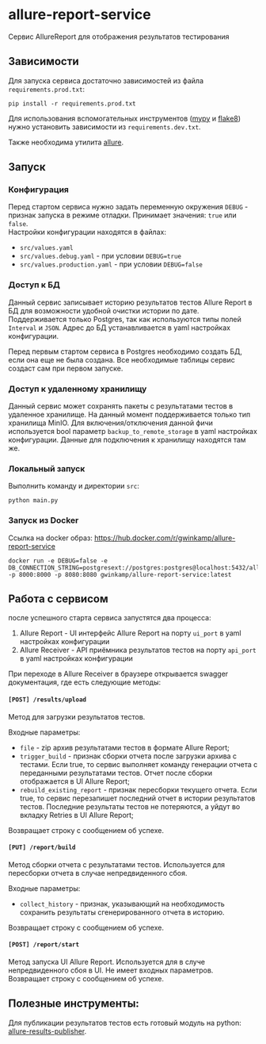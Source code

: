# allure-report-service

Сервис AllureReport для отображения результатов тестирования

## Зависимости

Для запуска сервиса достаточно зависимостей из файла `requirements.prod.txt`:

```shell
pip install -r requirements.prod.txt
```

Для использования вспомогательных инструментов 
([mypy](https://github.com/python/mypy) и [flake8](https://flake8.pycqa.org/en/latest/index.html)) 
нужно установить зависимости из `requirements.dev.txt`.  

Также необходима утилита [allure](https://allurereport.org/docs/gettingstarted-installation/).

## Запуск

### Конфигурация

Перед стартом сервиса нужно задать переменную окружения `DEBUG` - признак запуска в режиме отладки. Принимает значения: `true` или `false`.  
Настройки конфигурации находятся в файлах:

* `src/values.yaml`
* `src/values.debug.yaml` - при условии `DEBUG=true`
* `src/values.production.yaml` - при условии `DEBUG=false`

### Доступ к БД

Данный сервис записывает историю результатов тестов Allure Report в БД для возможности удобной очистки истории по дате. 
Поддерживается только Postgres, так как используются типы полей `Interval` и `JSON`. Адрес до БД устанавливается в yaml настройках конфигурации.

Перед первым стартом сервиса в Postgres необходимо создать БД, если она еще не была создана. Все необходимые таблицы сервис создаст сам при первом запуске.

### Доступ к удаленному хранилищу

Данный сервис может сохранять пакеты с результатами тестов в удаленное хранилище. На данный момент поддерживается только тип хранилища MinIO. 
Для включения/отключения данной фичи используется bool параметр `backup_to_remote_storage` в yaml настройках конфигурации. Данные для подключения к хранилищу находятся там же.

### Локальный запуск

Выполнить команду и директории `src`:

```shell
python main.py
```

### Запуск из Docker

Ссылка на docker образ: https://hub.docker.com/r/gwinkamp/allure-report-service

```shell
docker run -e DEBUG=false -e DB_CONNECTION_STRING=postgresext://postgres:postgres@localhost:5432/allure_history -p 8000:8000 -p 8080:8080 gwinkamp/allure-report-service:latest
```

## Работа с сервисом

после успешного старта сервиса запустятся два процесса:

1. Allure Report - UI интерфейс Allure Report на порту `ui_port` в yaml настройках конфигурации
2. Allure Receiver - API приёмника результатов тестов на порту `api_port` в yaml настройках конфигурации

При переходе в Allure Receiver в браузере открывается swagger документация, где есть следующие методы:

#### `[POST] /results/upload` 

Метод для загрузки результатов тестов.  

Входные параметры:
* `file` - zip архив результатами тестов в формате Allure Report;
* `trigger_build` - признак сборки отчета после загрузки архива с тестами. Если true, то сервис выполняет команду генерации отчета с переданными результатами тестов. Отчет после сборки отображается в UI Allure Report;
* `rebuild_existing_report` - признак пересборки текущего отчета. Если true, то сервис перезапишет последний отчет в истории результатов тестов. Последние результаты тестов не потеряются, а уйдут во вкладку Retries в UI Allure Report;

Возвращает строку с сообщением об успехе.

#### `[PUT] /report/build`

Метод сборки отчета с результатами тестов. Используется для пересборки отчета в случае непредвиденного сбоя.  

Входные параметры:
* `collect_history` - признак, указывающий на необходимость сохранить результаты сгенерированного отчета в историю.

Возвращает строку с сообщением об успехе.

#### `[POST] /report/start`

Метод запуска UI Allure Report. Используется для в случе непредвиденного сбоя в UI. Не имеет входных параметров.  
Возвращает строку с сообщением об успехе.

## Полезные инструменты:

Для публикации результатов тестов есть готовый модуль на python: [allure-results-publisher](https://github.com/Gwinkamp/allure-results-publisher).
